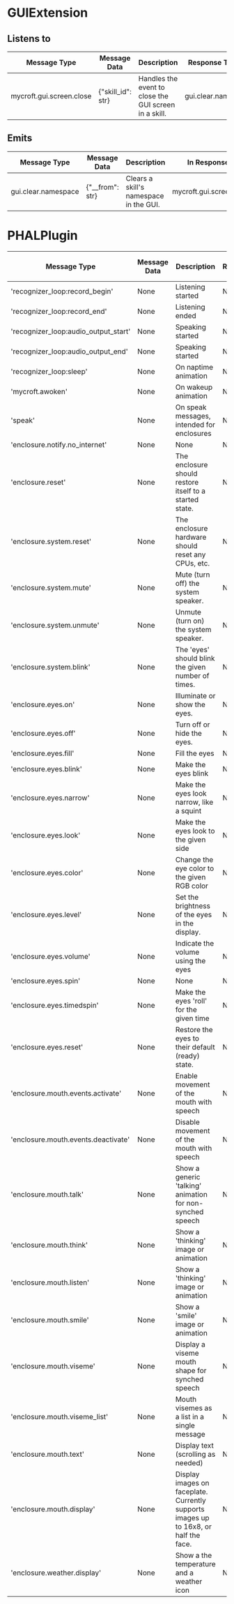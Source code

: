 # GUIExtension

## Listens to
| Message Type                | Message Data                    | Description                                             | Response Type(s)    |
|-----------------------------|--------------------------------|---------------------------------------------------------|----------------------|
| mycroft.gui.screen.close    | {"skill_id": str}              | Handles the event to close the GUI screen in a skill.   | gui.clear.namespace  |

## Emits
| Message Type                | Message Data                    | Description                                             | In Response to        |
|-----------------------------|--------------------------------|---------------------------------------------------------|------------------------|
| gui.clear.namespace         | {"__from": str}                | Clears a skill's namespace in the GUI.                  | mycroft.gui.screen.close |

# PHALPlugin

| Message Type                         | Message Data | Description                                                                          | Emitted Response Type | Handled by                 |
|--------------------------------------|--------------|--------------------------------------------------------------------------------------|-----------------------|----------------------------|
| 'recognizer_loop:record_begin'       | None         | Listening started                                                                    | None                  | `on_record_begin`          |
| 'recognizer_loop:record_end'         | None         | Listening ended                                                                      | None                  | `on_record_end`            |
| 'recognizer_loop:audio_output_start' | None         | Speaking started                                                                     | None                  | `on_audio_output_start`    |
| 'recognizer_loop:audio_output_end'   | None         | Speaking started                                                                     | None                  | `on_audio_output_end`      |
| 'recognizer_loop:sleep'              | None         | On naptime animation                                                                 | None                  | `on_sleep`                 |
| 'mycroft.awoken'                     | None         | On wakeup animation                                                                  | None                  | `on_awake`                 |
| 'speak'                              | None         | On speak messages, intended for enclosures                                           | None                  | `on_speak`                 |
| 'enclosure.notify.no_internet'       | None         | None                                                                                 | None                  | `on_no_internet`           |
| 'enclosure.reset'                    | None         | The enclosure should restore itself to a started state.                              | None                  | `on_reset`                 |
| 'enclosure.system.reset'             | None         | The enclosure hardware should reset any CPUs, etc.                                   | None                  | `on_system_reset`          |
| 'enclosure.system.mute'              | None         | Mute (turn off) the system speaker.                                                  | None                  | `on_system_mute`           |
| 'enclosure.system.unmute'            | None         | Unmute (turn on) the system speaker.                                                 | None                  | `on_system_unmute`         |
| 'enclosure.system.blink'             | None         | The 'eyes' should blink the given number of times.                                   | None                  | `on_system_blink`          |
| 'enclosure.eyes.on'                  | None         | Illuminate or show the eyes.                                                         | None                  | `on_eyes_on`               |
| 'enclosure.eyes.off'                 | None         | Turn off or hide the eyes.                                                           | None                  | `on_eyes_off`              |
| 'enclosure.eyes.fill'                | None         | Fill the eyes                                                                        | None                  | `on_eyes_fill`             |
| 'enclosure.eyes.blink'               | None         | Make the eyes blink                                                                  | None                  | `on_eyes_blink`            |
| 'enclosure.eyes.narrow'              | None         | Make the eyes look narrow, like a squint                                             | None                  | `on_eyes_narrow`           |
| 'enclosure.eyes.look'                | None         | Make the eyes look to the given side                                                 | None                  | `on_eyes_look`             |
| 'enclosure.eyes.color'               | None         | Change the eye color to the given RGB color                                          | None                  | `on_eyes_color`            |
| 'enclosure.eyes.level'               | None         | Set the brightness of the eyes in the display.                                       | None                  | `on_eyes_brightness`       |
| 'enclosure.eyes.volume'              | None         | Indicate the volume using the eyes                                                   | None                  | `on_eyes_volume`           |
| 'enclosure.eyes.spin'                | None         | None                                                                                 | None                  | `on_eyes_spin`             |
| 'enclosure.eyes.timedspin'           | None         | Make the eyes 'roll' for the given time                                              | None                  | `on_eyes_timed_spin`       |
| 'enclosure.eyes.reset'               | None         | Restore the eyes to their default (ready) state.                                     | None                  | `on_eyes_reset`            |
| 'enclosure.mouth.events.activate'    | None         | Enable movement of the mouth with speech                                             | None                  | `_activate_mouth_events`   |
| 'enclosure.mouth.events.deactivate'  | None         | Disable movement of the mouth with speech                                            | None                  | `_deactivate_mouth_events` |
| 'enclosure.mouth.talk'               | None         | Show a generic 'talking' animation for non-synched speech                            | None                  | `_on_mouth_talk`           |
| 'enclosure.mouth.think'              | None         | Show a 'thinking' image or animation                                                 | None                  | `_on_mouth_think`          |
| 'enclosure.mouth.listen'             | None         | Show a 'thinking' image or animation                                                 | None                  | `_on_mouth_listen`         |
| 'enclosure.mouth.smile'              | None         | Show a 'smile' image or animation                                                    | None                  | `_on_mouth_smile`          |
| 'enclosure.mouth.viseme'             | None         | Display a viseme mouth shape for synched speech                                      | None                  | `_on_mouth_viseme`         |
| 'enclosure.mouth.viseme_list'        | None         | Mouth visemes as a list in a single message                                          | None                  | `_on_mouth_viseme_list`    |
| 'enclosure.mouth.text'               | None         | Display text (scrolling as needed)                                                   | None                  | `_on_mouth_text`           |
| 'enclosure.mouth.display'            | None         | Display images on faceplate. Currently supports images up to 16x8, or half the face. | None                  | `_on_mouth_display`        |
| 'enclosure.weather.display'          | None         | Show a the temperature and a weather icon                                            | None                  | `on_weather_display`       |

